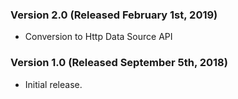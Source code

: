 ### Version 2.0 (Released February 1st, 2019)
* Conversion to Http Data Source API

### Version 1.0 (Released September 5th, 2018)
* Initial release.